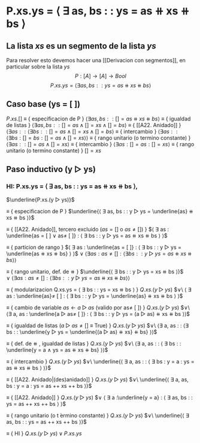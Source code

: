 # P.xs.ys = ⟨ ∃ as, bs : : ys = as ⧺ xs ⧺ bs ⟩
## La lista $xs$ es un segmento de la lista $ys$
Para resolver esto devemos hacer una [[Derivacion con segmentos]], en particular sobre la lista $ys$
$$P : [A] → [A] → Bool$$
$$P.xs.ys = ⟨ ∃ as, bs : : ys = as ⧺ xs ⧺ bs ⟩$$
## Caso base (ys = [ ])
$P.xs.[ ]$
≡ { especificacion de P }
$⟨∃ as, bs : : [ ] = as ⧺ xs ⧺ bs⟩$
≡ { igualdad de listas }
$⟨∃ as, bs : : [ ] = as ∧ [ ] = xs ∧ [ ] = bs ⟩$
≡ { [[A22. Anidado]] }
$⟨∃ as : : ⟨ ∃ bs : : [ ] = as ∧ [ ] = xs ∧ [ ] = bs ⟩$
≡ { intercambio }
$⟨∃ as : : ⟨ ∃ bs : [ ] = bs : [ ] = as ∧ [ ] = xs ⟩⟩$
≡ { rango unitario (o termino constante) }
$⟨∃ as : : [ ] = as ∧ [ ] = xs ⟩$
≡ { intercambio }
$⟨ ∃ as : [ ] = as : [ ] = xs ⟩$
≡ { rango unitario (o termino constante) }
$[ ] = xs$

## Paso inductivo (y ▷ ys)
### HI: P.xs.ys = ⟨ ∃ as, bs : : ys = as ⧺ xs ⧺ bs ⟩,
$\underline{P.xs.(y ▷ ys)}$

≡ { especificacion de P }
$\underline{⟨ ∃ as, bs : : y ▷ ys = \underline{as} ⧺ xs ⧺ bs ⟩}$

≡ { [[A22. Anidado]], tercero excluido ($as = [ ]$ o $as≠ [ ]$) }
$⟨ ∃ as : \underline{as = [ ] ∨ as≠ [ ]} : ⟨ ∃ bs : : y ▷ ys = as ⧺ xs ⧺ bs ⟩ ⟩$

≡ { particion de rango }
$⟨ ∃ as : \underline{as = [ ]} : ⟨ ∃ bs : : y ▷ ys = \underline{as ⧺ xs ⧺ bs} ⟩ ⟩$
$∨\ ⟨ ∃ as : as≠ [ ] : ⟨ ∃ bs : : y ▷ ys = as ⧺ xs ⧺ bs ⟩ ⟩$

≡ { rango unitario, def. de ⧺ }
$\underline{⟨ ∃ bs : : y ▷ ys = xs ⧺ bs ⟩}$
$∨\ ⟨ ∃ as : as≠ [ ] : ⟨ ∃ bs : : y ▷ ys = as ⧺ xs ⧺ bs ⟩ ⟩$

≡ { modularizacion Q.xs.ys = ⟨ ∃ bs : : ys = xs ⧺ bs ⟩ }
$Q.xs.(y ▷ ys)$
$∨\ ⟨ ∃ as : \underline{as}≠ [ ] : ⟨ ∃ bs : : y ▷ ys = \underline{as} ⧺ xs ⧺ bs ⟩ ⟩$

≡ { cambio de variable $as ← a ▷ as$ (valido por as≠ [ ]) }
$Q.xs.(y ▷ ys)$
$∨\ ⟨∃ a, as : \underline{a ▷ as≠ [ ]} : ⟨ ∃ bs : : y ▷ ys = (a ▷ as) ⧺ xs ⧺ bs ⟩⟩$

≡ { igualdad de listas ($a ▷ as≠ [ ]$ ≡ True) }
$Q.xs.(y ▷ ys)$
$∨\ ⟨∃ a, as : : ⟨∃ bs : : \underline{y ▷ ys = \underline{(a ▷ as) ⧺ xs} ⧺ bs} ⟩⟩$

≡ { def. de ⧺ , igualdad de listas }
$Q.xs.(y ▷ ys)$
$∨\ ⟨∃ a, as : : ⟨ ∃ bs : : \underline{y = a ∧ ys = as ⧺ xs ⧺ bs} ⟩⟩$

≡ { intercambio }
$Q.xs.(y ▷ ys)$
$∨\ \underline{⟨ ∃ a, as : : ⟨ ∃ bs : y = a : ys = as ⧺ xs ⧺ bs ⟩ ⟩}$

≡ { [[A22. Anidado|(des)anidado]] }
$Q.xs.(y ▷ ys)$
$∨\ \underline{⟨ ∃ a, as, bs : y = a : ys = as ++ xs ++ bs ⟩}$

≡ { [[A22. Anidado]] }
$Q.xs.(y ▷ ys)$
$∨ ⟨ ∃ a :\underline{y = a} : ⟨ ∃ as, bs : : ys = as ++ xs ++ bs ⟩ ⟩$

≡ { rango unitario (o t ́ermino constante) }
$Q.xs.(y ▷ ys)$
$∨\ \underline{⟨ ∃ as, bs : : ys = as ++ xs ++ bs ⟩}$

≡ { HI }
$Q.xs.(y ▷ ys) ∨ P.xs.ys$